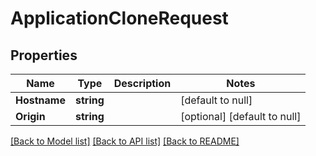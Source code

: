 # ApplicationCloneRequest

## Properties
Name | Type | Description | Notes
------------ | ------------- | ------------- | -------------
**Hostname** | **string** |  | [default to null]
**Origin** | **string** |  | [optional] [default to null]

[[Back to Model list]](../README.md#documentation-for-models) [[Back to API list]](../README.md#documentation-for-api-endpoints) [[Back to README]](../README.md)



